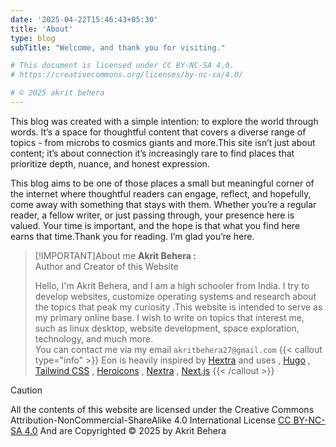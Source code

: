 ```yaml
---
date: '2025-04-22T15:46:43+05:30'
title: 'About'
type: blog
subTitle: "Welcome, and thank you for visiting."

# This document is licensed under CC BY-NC-SA 4.0.
# https://creativecommons.org/licenses/by-nc-sa/4.0/

# © 2025 akrit behera
---
```


This blog was created with a simple intention: to explore the world through words. It’s a space for thoughtful content that covers a diverse range of topics - from microbs to cosmics giants and more.This site isn’t just about content; it’s about connection it’s increasingly rare to find places that prioritize depth, nuance, and honest expression. 

This blog aims to be one of those places a small but meaningful corner of the internet where thoughtful readers can engage, reflect, and hopefully, come away with something that stays with them. 
Whether you’re a regular reader, a fellow writer, or just passing through, your presence here is valued. Your time is important, and the hope is that what you find here earns that time.Thank you for reading. I’m glad you’re here.

> [!IMPORTANT]About me
> **Akrit Behera :**  
> Author and Creator of this Website
>
> Hello, I'm Akrit Behera, and I am a high schooler from India. I try to develop websites, customize operating systems and research about the topics that peak my curiosity .This website is intended to serve as my primary online base. I wish to write on topics that interest me, such as linux desktop, website development, space exploration, technology, and much more.  
> You can contact me via my email ` akritbehera27@gmail.com `
{{< callout type="info" >}}
  Eon is heavily inspired by [Hextra](https://imfing.github.io/hextra/) and uses , [Hugo](https://gohugo.io/) , [Tailwind CSS](https://tailwindcss.com/) , [Heroicons](https://heroicons.com/) , [Nextra](https://nextra.vercel.app/) , [Next.js](https://nextjs.org/)
{{< /callout >}}


> [!CAUTION]
> All the contents of this website are licensed under the Creative Commons Attribution-NonCommercial-ShareAlike 4.0 International License [CC BY-NC-SA 4.0](https://creativecommons.org/licenses/by-nc-sa/4.0/)
> And are Copyrighted © 2025 by Akrit Behera
